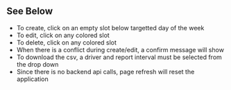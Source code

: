 ## See Below
- To create, click on an empty slot below targetted day of the week
- To edit, click on any colored slot
- To delete, click on any colored slot
- When there is a conflict during create/edit, a confirm message will show
- To download the csv, a driver and report interval must be selected from the drop down
- Since there is no backend api calls, page refresh will reset the application